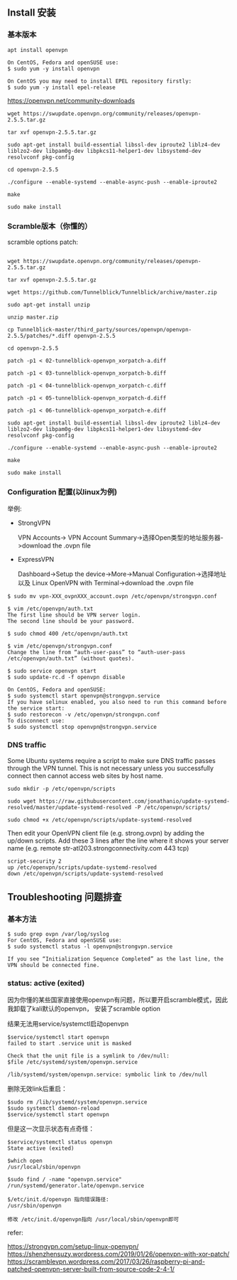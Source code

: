 ## Install 安装

### 基本版本

```
apt install openvpn

On CentOS, Fedora and openSUSE use:
$ sudo yum -y install openvpn

On CentOS you may need to install EPEL repository firstly:
$ sudo yum -y install epel-release
```

https://openvpn.net/community-downloads
```
wget https://swupdate.openvpn.org/community/releases/openvpn-2.5.5.tar.gz

tar xvf openvpn-2.5.5.tar.gz

sudo apt-get install build-essential libssl-dev iproute2 liblz4-dev liblzo2-dev libpam0g-dev libpkcs11-helper1-dev libsystemd-dev resolvconf pkg-config

cd openvpn-2.5.5

./configure --enable-systemd --enable-async-push --enable-iproute2

make

sudo make install

```

### Scramble版本（你懂的）
scramble options patch:

```

wget https://swupdate.openvpn.org/community/releases/openvpn-2.5.5.tar.gz

tar xvf openvpn-2.5.5.tar.gz

wget https://github.com/Tunnelblick/Tunnelblick/archive/master.zip

sudo apt-get install unzip

unzip master.zip

cp Tunnelblick-master/third_party/sources/openvpn/openvpn-2.5.5/patches/*.diff openvpn-2.5.5

cd openvpn-2.5.5

patch -p1 < 02-tunnelblick-openvpn_xorpatch-a.diff

patch -p1 < 03-tunnelblick-openvpn_xorpatch-b.diff

patch -p1 < 04-tunnelblick-openvpn_xorpatch-c.diff

patch -p1 < 05-tunnelblick-openvpn_xorpatch-d.diff

patch -p1 < 06-tunnelblick-openvpn_xorpatch-e.diff

sudo apt-get install build-essential libssl-dev iproute2 liblz4-dev liblzo2-dev libpam0g-dev libpkcs11-helper1-dev libsystemd-dev resolvconf pkg-config

./configure --enable-systemd --enable-async-push --enable-iproute2

make

sudo make install
```

### Configuration 配置(以linux为例)
举例:
+ StrongVPN
   
   VPN Accounts-> VPN Account Summary->选择Open类型的地址服务器->download the .ovpn file

+ ExpressVPN
  
  Dashboard->Setup the device->More->Manual Configuration->选择地址以及 Linux OpenVPN with Terminal->download the .ovpn file
  
```
$ sudo mv vpn-XXX_ovpnXXX_account.ovpn /etc/openvpn/strongvpn.conf

$ vim /etc/openvpn/auth.txt
The first line should be VPN server login.
The second line should be your password.

$ sudo chmod 400 /etc/openvpn/auth.txt

$ vim /etc/openvpn/strongvpn.conf
Change the line from “auth-user-pass” to “auth-user-pass /etc/openvpn/auth.txt” (without quotes).

$ sudo service openvpn start
$ sudo update-rc.d -f openvpn disable

On CentOS, Fedora and openSUSE:
$ sudo systemctl start openvpn@strongvpn.service
If you have selinux enabled, you also need to run this command before the service start:
$ sudo restorecon -v /etc/openvpn/strongvpn.conf
To disconnect use:
$ sudo systemctl stop openvpn@strongvpn.service
```

### DNS traffic
Some Ubuntu systems require a script to make sure DNS traffic passes through the VPN tunnel.
This is not necessary unless you successfully connect then cannot access web sites by host name.
```
sudo mkdir -p /etc/openvpn/scripts

sudo wget https://raw.githubusercontent.com/jonathanio/update-systemd-resolved/master/update-systemd-resolved -P /etc/openvpn/scripts/

sudo chmod +x /etc/openvpn/scripts/update-systemd-resolved
```
Then edit your OpenVPN client file (e.g. strong.ovpn) by adding the up/down scripts.
Add these 3 lines after the line where it shows your server name (e.g. remote str-atl203.strongconnectivity.com 443 tcp)
```
script-security 2
up /etc/openvpn/scripts/update-systemd-resolved
down /etc/openvpn/scripts/update-systemd-resolved
```

## Troubleshooting 问题排查

### 基本方法
```
$ sudo grep ovpn /var/log/syslog
For CentOS, Fedora and openSUSE use:
$ sudo systemctl status -l openvpn@strongvpn.service

If you see “Initialization Sequence Completed” as the last line, the VPN should be connected fine.
```
### status: active (exited) 
因为你懂的某些国家直接使用openvpn有问题，所以要开启scramble模式，因此我卸载了kali默认的openvpn，
安装了scramble option

结果无法用service/systemctl启动openvpn
```
$service/systemctl start openvpn
failed to start .service unit is masked

Check that the unit file is a symlink to /dev/null:
$file /etc/systemd/system/openvpn.service

/lib/systemd/system/openvpn.service: symbolic link to /dev/null
```
删除无效link后重启：
```
$sudo rm /lib/systemd/system/openvpn.service
$sudo systemctl daemon-reload
$service/systemctl start openvpn 
```
但是这一次显示状态有点奇怪：
```
$service/systemctl status openvpn
State active (exited) 

$which open
/usr/local/sbin/openvpn

$sudo find / -name "openvpn.service"
/run/systemd/generator.late/openvpn.service

$/etc/init.d/openvpn 指向错误路径:
/usr/sbin/openvpn

修改 /etc/init.d/openvpn指向 /usr/local/sbin/openvpn即可
```


refer:

https://strongvpn.com/setup-linux-openvpn/
https://shenzhensuzy.wordpress.com/2019/01/26/openvpn-with-xor-patch/
https://scramblevpn.wordpress.com/2017/03/26/raspberry-pi-and-patched-openvpn-server-built-from-source-code-2-4-1/
